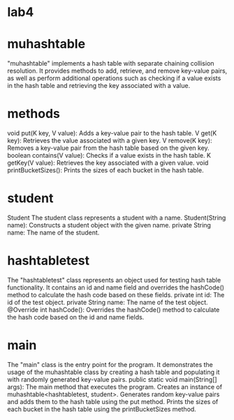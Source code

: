 # lab4

# muhashtable
"muhashtable" implements a hash table with separate chaining collision resolution. It provides methods to add, retrieve, and remove key-value pairs, as well as perform additional operations such as checking if a value exists in the hash table and retrieving the key associated with a value.
# methods
void put(K key, V value): Adds a key-value pair to the hash table.
V get(K key): Retrieves the value associated with a given key.
V remove(K key): Removes a key-value pair from the hash table based on the given key.
boolean contains(V value): Checks if a value exists in the hash table.
K getKey(V value): Retrieves the key associated with a given value.
void printBucketSizes(): Prints the sizes of each bucket in the hash table.
# student
Student
The student class represents a student with a name.
Student(String name): Constructs a student object with the given name.
private String name: The name of the student.
# hashtabletest
The "hashtabletest" class represents an object used for testing hash table functionality. It contains an id and name field and overrides the hashCode() method to calculate the hash code based on these fields.
private int id: The id of the test object. private String name: The name of the test object.
@Override int hashCode(): Overrides the hashCode() method to calculate the hash code based on the id and name fields.
# main
The "main" class is the entry point for the program. It demonstrates the usage of the muhashtable class by creating a hash table and populating it with randomly generated key-value pairs.
public static void main(String[] args): The main method that executes the program.
Creates an instance of muhashtable<hashtabletest, student>.
Generates random key-value pairs and adds them to the hash table using the put method.
Prints the sizes of each bucket in the hash table using the printBucketSizes method.
